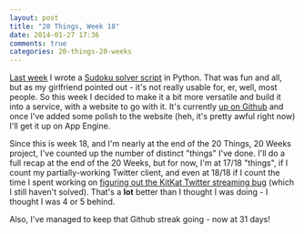 ```yaml
---
layout: post
title: "20 Things, Week 18"
date: 2014-01-27 17:36
comments: true
categories: 20-things-20-weeks
---
```


[Last week](/blog/2014/01/20/20-things-week-17/) I wrote a [Sudoku solver script](https://github.com/adamsp/sudoku-solver) in Python. That was fun and all, but as my girlfriend pointed out - it's not really usable for, er, well, most people. So this week I decided to make it a bit more versatile and build it into a service, with a website to go with it. It's currently [up on Github](https://github.com/adamsp/sudoku-solver-gae) and once I've added some polish to the website (heh, it's pretty awful right now) I'll get it up on App Engine.

<!-- more -->

Since this is week 18, and I'm nearly at the end of the 20 Things, 20 Weeks project, I've counted up the number of distinct "things" I've done. I'll do a full recap at the end of the 20 Weeks, but for now, I'm at 17/18 "things", if I count my partially-working Twitter client, and even at 18/18 if I count the time I spent working on [figuring out the KitKat Twitter streaming bug](http://stackoverflow.com/q/20306498/1217087) (which I still haven't solved). That's a **lot** better than I thought I was doing - I thought I was 4 or 5 behind.

Also, I've managed to keep that Github streak going - now at 31 days!